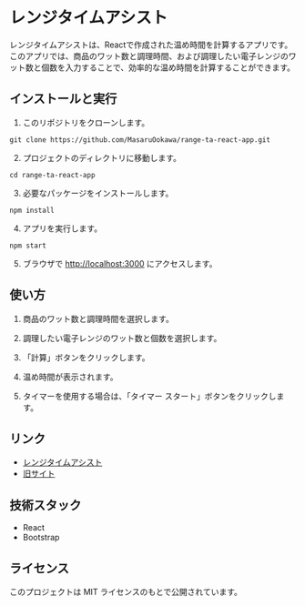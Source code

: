 # レンジタイムアシスト

レンジタイムアシストは、Reactで作成された温め時間を計算するアプリです。
このアプリでは、商品のワット数と調理時間、および調理したい電子レンジのワット数と個数を入力することで、効率的な温め時間を計算することができます。

## インストールと実行

1. このリポジトリをクローンします。

```
git clone https://github.com/MasaruOokawa/range-ta-react-app.git
```

2. プロジェクトのディレクトリに移動します。

```
cd range-ta-react-app
```

3. 必要なパッケージをインストールします。

```
npm install
```

4. アプリを実行します。

```
npm start
```

5. ブラウザで [http://localhost:3000](http://localhost:3000) にアクセスします。

## 使い方

1. 商品のワット数と調理時間を選択します。

2. 調理したい電子レンジのワット数と個数を選択します。

3. 「計算」ボタンをクリックします。

4. 温め時間が表示されます。

5. タイマーを使用する場合は、「タイマー スタート」ボタンをクリックします。

## リンク

- [レンジタイムアシスト](https://masaruookawa.github.io/range-ta-react-app/)
- [旧サイト](https://masaruookawa.github.io/microwave_calc/)

## 技術スタック

- React
- Bootstrap

## ライセンス

このプロジェクトは MIT ライセンスのもとで公開されています。
